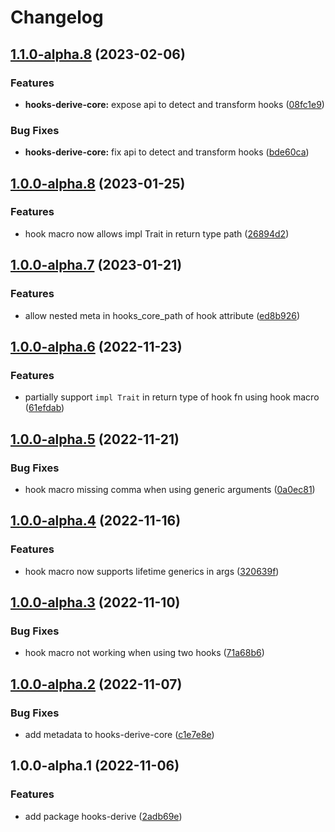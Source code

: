 # Changelog

## [1.1.0-alpha.8](https://github.com/frender-rs/hooks/compare/hooks-derive-core-v1.0.0-alpha.8...hooks-derive-core-v1.1.0-alpha.8) (2023-02-06)


### Features

* **hooks-derive-core:** expose api to detect and transform hooks ([08fc1e9](https://github.com/frender-rs/hooks/commit/08fc1e998354e13870d45db8db6036dae08467b6))


### Bug Fixes

* **hooks-derive-core:** fix api to detect and transform hooks ([bde60ca](https://github.com/frender-rs/hooks/commit/bde60caf2f9fe52c5b38857ba622304eeb1d1297))

## [1.0.0-alpha.8](https://github.com/frender-rs/hooks/compare/hooks-derive-core-v1.0.0-alpha.7...hooks-derive-core-v1.0.0-alpha.8) (2023-01-25)


### Features

* hook macro now allows impl Trait in return type path ([26894d2](https://github.com/frender-rs/hooks/commit/26894d2697ad267b3fa8c959c81b99ae6e69377f))

## [1.0.0-alpha.7](https://github.com/frender-rs/hooks/compare/hooks-derive-core-v1.0.0-alpha.6...hooks-derive-core-v1.0.0-alpha.7) (2023-01-21)


### Features

* allow nested meta in hooks_core_path of hook attribute ([ed8b926](https://github.com/frender-rs/hooks/commit/ed8b92645d03517dcd765dd2e582991b5565ec07))

## [1.0.0-alpha.6](https://github.com/frender-rs/hooks/compare/hooks-derive-core-v1.0.0-alpha.5...hooks-derive-core-v1.0.0-alpha.6) (2022-11-23)


### Features

* partially support `impl Trait` in return type of hook fn using hook macro ([61efdab](https://github.com/frender-rs/hooks/commit/61efdab8d0b46b2173cd7840fdbfb2da40db5d9f))

## [1.0.0-alpha.5](https://github.com/frender-rs/hooks/compare/hooks-derive-core-v1.0.0-alpha.4...hooks-derive-core-v1.0.0-alpha.5) (2022-11-21)


### Bug Fixes

* hook macro missing comma when using generic arguments ([0a0ec81](https://github.com/frender-rs/hooks/commit/0a0ec813d3846ebeb012b2404d11b92e3b9e10b3))

## [1.0.0-alpha.4](https://github.com/frender-rs/hooks/compare/hooks-derive-core-v1.0.0-alpha.3...hooks-derive-core-v1.0.0-alpha.4) (2022-11-16)


### Features

* hook macro now supports lifetime generics in args ([320639f](https://github.com/frender-rs/hooks/commit/320639fb0733eb2cd18d07032c2a15955443307b))

## [1.0.0-alpha.3](https://github.com/frender-rs/hooks/compare/hooks-derive-core-v1.0.0-alpha.2...hooks-derive-core-v1.0.0-alpha.3) (2022-11-10)


### Bug Fixes

* hook macro not working when using two hooks ([71a68b6](https://github.com/frender-rs/hooks/commit/71a68b6a39144e8ef31e1f2f0821d777177626de))

## [1.0.0-alpha.2](https://github.com/frender-rs/hooks/compare/hooks-derive-core-v1.0.0-alpha.1...hooks-derive-core-v1.0.0-alpha.2) (2022-11-07)


### Bug Fixes

* add metadata to hooks-derive-core ([c1e7e8e](https://github.com/frender-rs/hooks/commit/c1e7e8e6f093d35f6fa7c97b6f268da91233b46b))

## 1.0.0-alpha.1 (2022-11-06)


### Features

* add package hooks-derive ([2adb69e](https://github.com/frender-rs/hooks/commit/2adb69e75ef3fa2bb135bed40ded7a235a32a422))
